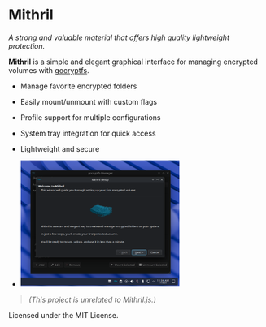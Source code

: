 # Mithril

*A strong and valuable material that offers high quality lightweight protection.*

**Mithril** is a simple and elegant graphical interface for managing encrypted volumes with [gocryptfs](https://github.com/rfjakob/gocryptfs).

- Manage favorite encrypted folders
- Easily mount/unmount with custom flags
- Profile support for multiple configurations
- System tray integration for quick access
- Lightweight and secure

- <img src="./Mithril_Software.png" width="65%">

> *(This project is unrelated to Mithril.js.)*

Licensed under the MIT License.
